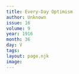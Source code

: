 ```yaml
---
title: Every-Day Optimism
author: Unknown
issue: 16
volume: 9
year: 1916
month: 36
day: V
tags:
layout: page.njk
image:
---
```





